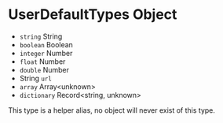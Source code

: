 # UserDefaultTypes Object

* `string` String
* `boolean` Boolean
* `integer` Number
* `float` Number
* `double` Number
* String `url`
* `array` Array\<unknown>
* `dictionary` Record\<string, unknown>

This type is a helper alias, no object will never exist of this type.
